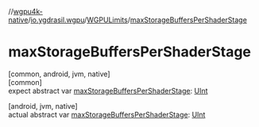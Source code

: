 //[wgpu4k-native](../../../index.md)/[io.ygdrasil.wgpu](../index.md)/[WGPULimits](index.md)/[maxStorageBuffersPerShaderStage](max-storage-buffers-per-shader-stage.md)

# maxStorageBuffersPerShaderStage

[common, android, jvm, native]\
[common]\
expect abstract var [maxStorageBuffersPerShaderStage](max-storage-buffers-per-shader-stage.md): [UInt](https://kotlinlang.org/api/core/kotlin-stdlib/kotlin/-u-int/index.html)

[android, jvm, native]\
actual abstract var [maxStorageBuffersPerShaderStage](max-storage-buffers-per-shader-stage.md): [UInt](https://kotlinlang.org/api/core/kotlin-stdlib/kotlin/-u-int/index.html)